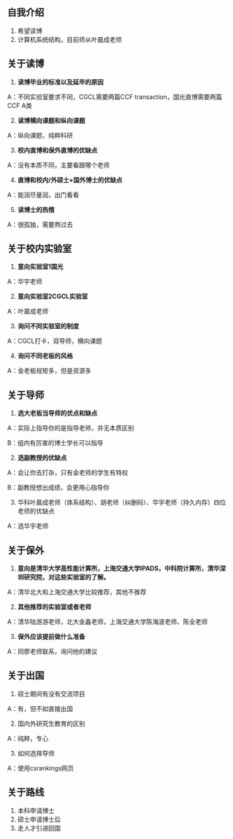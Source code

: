 ## 自我介绍

1. 希望读博
2. 计算机系统结构，目前师从叶晨成老师

## 关于读博

1. **读博毕业的标准以及延毕的原因**

A：不同实验室要求不同，CGCL需要两篇CCF transaction，国光直博需要两篇CCF A类

2.   **读博横向课题和纵向课题**

A：纵向课题，纯粹科研

3.   **校内直博和保外直博的优缺点**

A：没有本质不同，主要看跟哪个老师

4.   **直博和校内/外硕士+国外博士的优缺点**

A：能润尽量润，出门看看

5.   **读博士的热情**

A：很孤独，需要熬过去

## 关于校内实验室

1. **意向实验室1国光**

A：华宇老师

2.   **意向实验室2CGCL实验室**

A：叶晨成老师

3.   **询问不同实验室的制度**

A：CGCL打卡，双导师，横向课题

4.   **询问不同老板的风格**

A：金老板规矩多，但是资源多

## 关于导师

1. **选大老板当导师的优点和缺点**

A：实际上指导你的是指导老师，并无本质区别

B：组内有厉害的博士学长可以指导

2.   **选副教授的优缺点**

A：会让你去打杂，只有金老师的学生有特权

B：副教授想出成绩，会更用心指导你

3.   华科叶晨成老师（体系结构）、胡老师（纠删码）、华宇老师（持久内存）四位老师的优缺点

A：选华宇老师

## 关于保外

1. **意向是清华大学高性能计算所，上海交通大学IPADS，中科院计算所，清华深圳研究院，对这些实验室的了解。**

A：清华北大和上海交通大学比较推荐，其他不推荐

2.   **其他推荐的实验室或者老师**

A：清华陆游游老师，北大金鑫老师，上海交通大学陈海波老师、陈全老师

3.   **保外应该提前做什么准备**

A：同廖老师联系，询问他的建议

## 关于出国

1. 硕士期间有没有交流项目

A：有，但不如直接出国

2.   国内外研究生教育的区别

A：纯粹，专心

3.   如何选择导师

A：使用csrankings网页

## 关于路线

1.   本科申请博士
2.   硕士申请博士后
3.   走人才引进回国
